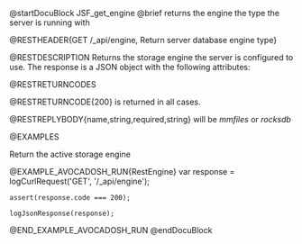 
@startDocuBlock JSF_get_engine
@brief returns the engine the type the server is running with

@RESTHEADER{GET /_api/engine, Return server database engine type}

@RESTDESCRIPTION
Returns the storage engine the server is configured to use.
The response is a JSON object with the following attributes:

@RESTRETURNCODES

@RESTRETURNCODE{200}
is returned in all cases.

@RESTREPLYBODY{name,string,required,string}
will be *mmfiles* or *rocksdb*

@EXAMPLES

Return the active storage engine

@EXAMPLE_AVOCADOSH_RUN{RestEngine}
    var response = logCurlRequest('GET', '/_api/engine');

    assert(response.code === 200);

    logJsonResponse(response);
@END_EXAMPLE_AVOCADOSH_RUN
@endDocuBlock

